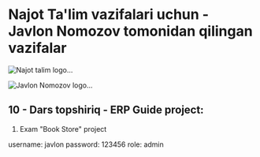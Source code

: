# Najot Ta'lim vazifalari uchun - Javlon Nomozov tomonidan qilingan vazifalar

![Najot talim logo...](https://assets-global.website-files.com/62361b0ee9fbf8a744598959/62be9351137b5e0541861308_Najot-logo-1.jpg)

![Javlon Nomozov logo...](https://avatars.githubusercontent.com/u/69708014?v=4)

## 10 - Dars topshiriq - ERP Guide project:

1. Exam "Book Store" project

username: javlon
password: 123456
role: admin
